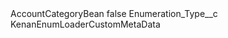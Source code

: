<?xml version="1.0" encoding="UTF-8"?>
<CustomMetadata xmlns="http://soap.sforce.com/2006/04/metadata" xmlns:xsi="http://www.w3.org/2001/XMLSchema-instance" xmlns:xsd="http://www.w3.org/2001/XMLSchema">
    <label>AccountCategoryBean</label>
    <protected>false</protected>
    <values>
        <field>Enumeration_Type__c</field>
        <value xsi:type="xsd:string">KenanEnumLoaderCustomMetaData</value>
    </values>
</CustomMetadata>
